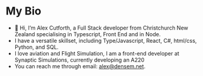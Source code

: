 # My Bio
- 👋 Hi, I’m Alex Cutforth, a Full Stack developer from Christchurch New Zealand specialising in Typescript, Front End and in Node.
- I have a versatile skillset, including Type/Javascript, React, C#, html/css, Python, and SQL.
- I love aviation and Flight Simulation, I am a front-end developer at Synaptic Simulations, currently developing an A220
- You can reach me through email: alex@densem.net.
